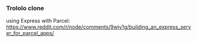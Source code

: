 ### Trololo clone

using Express with Parcel: https://www.reddit.com/r/node/comments/9wjy1g/building_an_express_server_for_parcel_apps/
